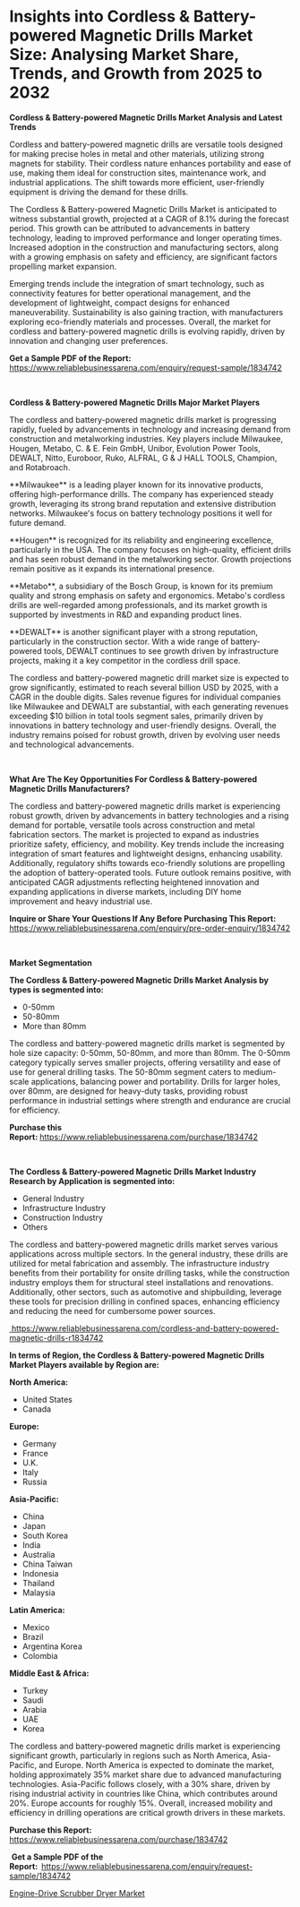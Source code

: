 <p><h1>Insights into Cordless & Battery-powered Magnetic Drills Market Size: Analysing Market Share, Trends, and Growth from 2025 to 2032</h1></p><p><strong>Cordless & Battery-powered Magnetic Drills Market Analysis and Latest Trends</strong></p>
<p><p>Cordless and battery-powered magnetic drills are versatile tools designed for making precise holes in metal and other materials, utilizing strong magnets for stability. Their cordless nature enhances portability and ease of use, making them ideal for construction sites, maintenance work, and industrial applications. The shift towards more efficient, user-friendly equipment is driving the demand for these drills.</p><p>The Cordless & Battery-powered Magnetic Drills Market is anticipated to witness substantial growth, projected at a CAGR of 8.1% during the forecast period. This growth can be attributed to advancements in battery technology, leading to improved performance and longer operating times. Increased adoption in the construction and manufacturing sectors, along with a growing emphasis on safety and efficiency, are significant factors propelling market expansion. </p><p>Emerging trends include the integration of smart technology, such as connectivity features for better operational management, and the development of lightweight, compact designs for enhanced maneuverability. Sustainability is also gaining traction, with manufacturers exploring eco-friendly materials and processes. Overall, the market for cordless and battery-powered magnetic drills is evolving rapidly, driven by innovation and changing user preferences.</p></p>
<p><strong>Get a Sample PDF of the Report:&nbsp;</strong> <a href="https://www.reliablebusinessarena.com/enquiry/request-sample/1834742?utm_campaign=3024&utm_medium=2&utm_source=Github&utm_content=ia&utm_term=26032025&utm_id=cordless-battery-powered-magnetic-drills">https://www.reliablebusinessarena.com/enquiry/request-sample/1834742</a></p>
<p>&nbsp;</p>
<p><strong>Cordless & Battery-powered Magnetic Drills Major Market Players</strong></p>
<p><p>The cordless and battery-powered magnetic drills market is progressing rapidly, fueled by advancements in technology and increasing demand from construction and metalworking industries. Key players include Milwaukee, Hougen, Metabo, C. & E. Fein GmbH, Unibor, Evolution Power Tools, DEWALT, Nitto, Euroboor, Ruko, ALFRAL, G & J HALL TOOLS, Champion, and Rotabroach.</p><p>**Milwaukee** is a leading player known for its innovative products, offering high-performance drills. The company has experienced steady growth, leveraging its strong brand reputation and extensive distribution networks. Milwaukee's focus on battery technology positions it well for future demand.</p><p>**Hougen** is recognized for its reliability and engineering excellence, particularly in the USA. The company focuses on high-quality, efficient drills and has seen robust demand in the metalworking sector. Growth projections remain positive as it expands its international presence.</p><p>**Metabo**, a subsidiary of the Bosch Group, is known for its premium quality and strong emphasis on safety and ergonomics. Metabo's cordless drills are well-regarded among professionals, and its market growth is supported by investments in R&D and expanding product lines.</p><p>**DEWALT** is another significant player with a strong reputation, particularly in the construction sector. With a wide range of battery-powered tools, DEWALT continues to see growth driven by infrastructure projects, making it a key competitor in the cordless drill space.</p><p>The cordless and battery-powered magnetic drill market size is expected to grow significantly, estimated to reach several billion USD by 2025, with a CAGR in the double digits. Sales revenue figures for individual companies like Milwaukee and DEWALT are substantial, with each generating revenues exceeding $10 billion in total tools segment sales, primarily driven by innovations in battery technology and user-friendly designs. Overall, the industry remains poised for robust growth, driven by evolving user needs and technological advancements.</p></p>
<p>&nbsp;</p>
<p><strong>What Are The Key Opportunities For Cordless & Battery-powered Magnetic Drills Manufacturers?</strong></p>
<p><p>The cordless and battery-powered magnetic drills market is experiencing robust growth, driven by advancements in battery technologies and a rising demand for portable, versatile tools across construction and metal fabrication sectors. The market is projected to expand as industries prioritize safety, efficiency, and mobility. Key trends include the increasing integration of smart features and lightweight designs, enhancing usability. Additionally, regulatory shifts towards eco-friendly solutions are propelling the adoption of battery-operated tools. Future outlook remains positive, with anticipated CAGR adjustments reflecting heightened innovation and expanding applications in diverse markets, including DIY home improvement and heavy industrial use.</p></p>
<p><strong>Inquire or Share Your Questions If Any Before Purchasing This Report:</strong> <a href="https://www.reliablebusinessarena.com/enquiry/pre-order-enquiry/1834742?utm_campaign=3024&utm_medium=2&utm_source=Github&utm_content=ia&utm_term=26032025&utm_id=cordless-battery-powered-magnetic-drills">https://www.reliablebusinessarena.com/enquiry/pre-order-enquiry/1834742</a></p>
<p>&nbsp;</p>
<p><strong>Market Segmentation</strong></p>
<p><strong>The Cordless & Battery-powered Magnetic Drills Market Analysis by types is segmented into:</strong></p>
<p><ul><li>0-50mm</li><li>50-80mm</li><li>More than 80mm</li></ul></p>
<p><p>The cordless and battery-powered magnetic drills market is segmented by hole size capacity: 0-50mm, 50-80mm, and more than 80mm. The 0-50mm category typically serves smaller projects, offering versatility and ease of use for general drilling tasks. The 50-80mm segment caters to medium-scale applications, balancing power and portability. Drills for larger holes, over 80mm, are designed for heavy-duty tasks, providing robust performance in industrial settings where strength and endurance are crucial for efficiency.</p></p>
<p><strong>Purchase this Report:&nbsp;</strong><a href="https://www.reliablebusinessarena.com/purchase/1834742?utm_campaign=3024&utm_medium=2&utm_source=Github&utm_content=ia&utm_term=26032025&utm_id=cordless-battery-powered-magnetic-drills">https://www.reliablebusinessarena.com/purchase/1834742</a></p>
<p>&nbsp;</p>
<p><strong>The Cordless & Battery-powered Magnetic Drills Market Industry Research by Application is segmented into:</strong></p>
<p><ul><li>General Industry</li><li>Infrastructure Industry</li><li>Construction Industry</li><li>Others</li></ul></p>
<p><p>The cordless and battery-powered magnetic drills market serves various applications across multiple sectors. In the general industry, these drills are utilized for metal fabrication and assembly. The infrastructure industry benefits from their portability for onsite drilling tasks, while the construction industry employs them for structural steel installations and renovations. Additionally, other sectors, such as automotive and shipbuilding, leverage these tools for precision drilling in confined spaces, enhancing efficiency and reducing the need for cumbersome power sources.</p></p>
<p><a href="https://www.reliablebusinessarena.com/cordless-and-battery-powered-magnetic-drills-r1834742?utm_campaign=3024&utm_medium=2&utm_source=Github&utm_content=ia&utm_term=26032025&utm_id=cordless-battery-powered-magnetic-drills">&nbsp;https://www.reliablebusinessarena.com/cordless-and-battery-powered-magnetic-drills-r1834742</a></p>
<p><strong>In terms of Region, the Cordless & Battery-powered Magnetic Drills Market Players available by Region are:</strong></p>
<p>
    <p> <strong> North America: </strong>
        <ul>
            <li>United States</li>
            <li>Canada</li>
        </ul>
        </p> 
    <p> <strong> Europe: </strong>
        <ul>
            <li>Germany</li>
            <li>France</li>
            <li>U.K.</li>
            <li>Italy</li>
            <li>Russia</li>
        </ul>
        </p> 
    <p> <strong> Asia-Pacific: </strong>
        <ul>
            <li>China</li>
            <li>Japan</li>
            <li>South Korea</li>
            <li>India</li>
            <li>Australia</li>
            <li>China Taiwan</li>
            <li>Indonesia</li>
            <li>Thailand</li>
            <li>Malaysia</li>
        </ul>
        </p> 
    <p> <strong> Latin America: </strong>
        <ul>
            <li>Mexico</li>
            <li>Brazil</li>
            <li>Argentina Korea</li>
            <li>Colombia</li>
        </ul>
        </p> 
    <p> <strong> Middle East & Africa: </strong>
        <ul>
            <li>Turkey</li>
            <li>Saudi</li>
            <li>Arabia</li>
            <li>UAE</li>
            <li>Korea</li>
        </ul>
    </p>
    </p>
<p><p>The cordless and battery-powered magnetic drills market is experiencing significant growth, particularly in regions such as North America, Asia-Pacific, and Europe. North America is expected to dominate the market, holding approximately 35% market share due to advanced manufacturing technologies. Asia-Pacific follows closely, with a 30% share, driven by rising industrial activity in countries like China, which contributes around 20%. Europe accounts for roughly 15%. Overall, increased mobility and efficiency in drilling operations are critical growth drivers in these markets.</p></p>
<p><strong>Purchase this Report: </strong><a href="https://www.reliablebusinessarena.com/purchase/1834742?utm_campaign=3024&utm_medium=2&utm_source=Github&utm_content=ia&utm_term=26032025&utm_id=cordless-battery-powered-magnetic-drills">https://www.reliablebusinessarena.com/purchase/1834742</a></p>
<p>&nbsp;<strong>Get a Sample PDF of the Report:&nbsp;&nbsp;</strong><a href="https://www.reliablebusinessarena.com/enquiry/request-sample/1834742?utm_campaign=3024&utm_medium=2&utm_source=Github&utm_content=ia&utm_term=26032025&utm_id=cordless-battery-powered-magnetic-drills">https://www.reliablebusinessarena.com/enquiry/request-sample/1834742</a></p>
<p><strong></strong></p>
<p><p><a href="https://github.com/aidelndasse/Market-Research-Report-List-1/blob/main/engine-drive-scrubber-dryer-market.md?utm_campaign=3024&utm_medium=2&utm_source=Github&utm_content=ia&utm_term=26032025&utm_id=cordless-battery-powered-magnetic-drills">Engine-Drive Scrubber Dryer Market</a></p></p>